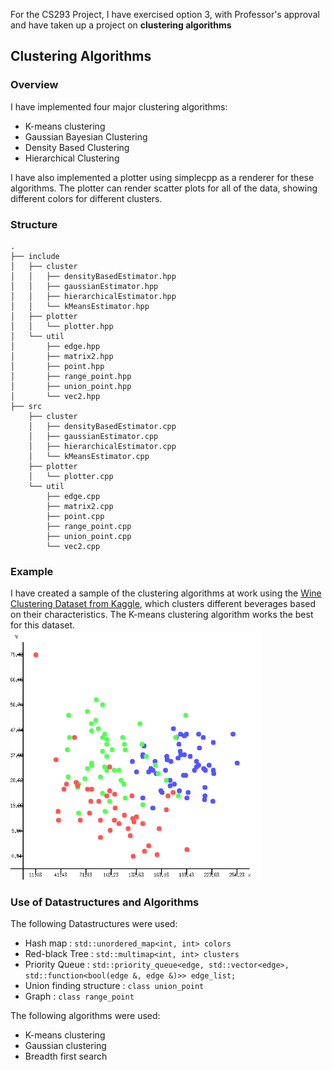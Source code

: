 For the CS293 Project, I have exercised option 3, with Professor's approval and have taken up a project on **clustering algorithms**
## Clustering Algorithms
### Overview
I have implemented four major clustering algorithms:
* K-means clustering
* Gaussian Bayesian Clustering
* Density Based Clustering
* Hierarchical Clustering

I have also implemented a plotter using simplecpp as a renderer for these algorithms. The plotter can render scatter plots for all of the data, showing different colors for different clusters.

### Structure
```
.
├── include
│   ├── cluster
│   │   ├── densityBasedEstimator.hpp
│   │   ├── gaussianEstimator.hpp
│   │   ├── hierarchicalEstimator.hpp
│   │   └── kMeansEstimator.hpp
│   ├── plotter
│   │   └── plotter.hpp
│   └── util
│       ├── edge.hpp
│       ├── matrix2.hpp
│       ├── point.hpp
│       ├── range_point.hpp
│       ├── union_point.hpp
│       └── vec2.hpp
├── src
    ├── cluster
    │   ├── densityBasedEstimator.cpp
    │   ├── gaussianEstimator.cpp
    │   ├── hierarchicalEstimator.cpp
    │   └── kMeansEstimator.cpp
    ├── plotter
    │   └── plotter.cpp
    └── util
        ├── edge.cpp
        ├── matrix2.cpp
        ├── point.cpp
        ├── range_point.cpp
        ├── union_point.cpp
        └── vec2.cpp

```
### Example
I have created a sample of the clustering algorithms at work using the [Wine Clustering Dataset from Kaggle](https://www.kaggle.com/harrywang/wine-dataset-for-clustering), which clusters different beverages based on their characteristics. The K-means clustering algorithm works the best for this dataset.
<br>
<img src="wine_clustering.png" width=400>
<br>
 
### Use of Datastructures and Algorithms
The following Datastructures were used:
* Hash map : ```std::unordered_map<int, int> colors```
* Red-black Tree : ```std::multimap<int, int> clusters```
* Priority Queue : ```std::priority_queue<edge, std::vector<edge>, std::function<bool(edge &, edge &)>> edge_list;```
* Union finding structure : ```class union_point```
* Graph : ```class range_point```

The following algorithms were used:
* K-means clustering
* Gaussian clustering
* Breadth first search